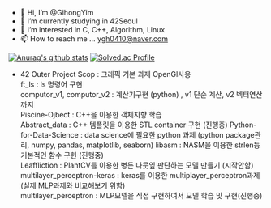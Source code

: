 - 👋 Hi, I’m @GihongYim
- 🌱 I’m currently studying in 42Seoul
- 👀 I’m interested in C, C++, Algorithm, Linux
- 📫 How to reach me ... ygh0410@naver.com
<!---- 💞️ I’m looking to collaborate on ....--->

<!---
GihongYim/GihongYim is a ✨ special ✨ repository because its `README.md` (this file) appears on your GitHub profile.
You can click the Preview link to take a look at your changes.
--->
  [![Anurag's github stats](https://github-readme-stats.vercel.app/api?username=GihongYim)](https://github.com/anuraghazra/github-readme-stats)
  [![Solved.ac Profile](http://mazassumnida.wtf/api/generate_badge?boj=ygh0410)](https://solved.ac/ygh0410)

- 42 Outer Project
  Scop : 그래픽 기본 과제 OpenGl사용  
  ft_ls : ls 명령어 구현  
  computor_v1, computor_v2 : 계산기구현 (python) , v1 단순 계산, v2 벡터연산까지  
  Piscine-Ojbect : C++을 이용한 객체지향 학습  
  Abstract_data : C++ 템플릿을 이용한 STL container 구현 (진행중)
  Python-for-Data-Science : data science에 필요한 python 과제 (python package관리, numpy, pandas, matplotlib, seaborn)
  libasm : NASM을 이용한 strlen등 기본적인 함수 구현 (진행중)    
  Leaffliction : PlantCV를 이용한 병든 나뭇잎 판단하는 모델 만들기 (시작안함)  
  multilayer_perceptron-keras : keras를 이용한 multiplayer_perceptron과제 (실제 MLP과제와 비교해보기 위함)    
  multilayer_perceptron : MLP모델을 직접 구현하여서 모델 학습 및 구현(진행중)
